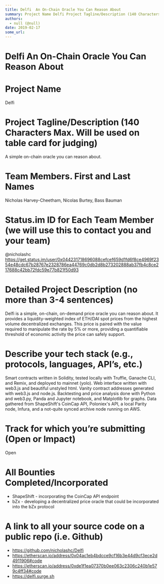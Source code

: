 ```yaml
---
title: Delfi  An On-Chain Oracle You Can Reason About
summary: Project Name Delfi Project Tagline/Description (140 Characters Max. Will be used on table card for judging) A simple on-chain oracle you can reason about. Team Members. First and Last Names Nicholas Harvey-Cheetham, Nicolas Burtey, Bass Bauman Status.im ID for Each Team Member (we will use this to contact you and your team) @nicholashc https-//get.status.im/user/0x044231718696088cefcef659d1fd6f8ce4969f2354e48cdc67b28767e2328786ea44769c0db2d8b273202888ab37fb4c8ce217688c42bb72fdc59e77b821f50d93 De
authors:
  - null (@null)
date: 2019-02-17
some_url: 
---
```


# Delfi  An On-Chain Oracle You Can Reason About

# Project Name
Delfi

# Project Tagline/Description (140 Characters Max. Will be used on table card for judging)
A simple on-chain oracle you can reason about.

# Team Members. First and Last Names
Nicholas Harvey-Cheetham, Nicolas Burtey, Bass Bauman

# Status.im ID for Each Team Member (we will use this to contact you and your team)
@nicholashc https://get.status.im/user/0x044231718696088cefcef659d1fd6f8ce4969f2354e48cdc67b28767e2328786ea44769c0db2d8b273202888ab37fb4c8ce217688c42bb72fdc59e77b821f50d93

# Detailed Project Description (no more than 3-4 sentences)
Delfi is a simple, on-chain, on-demand price oracle you can reason about. It provides a liquidity-weighted index of ETH/DAI spot prices from the highest volume decentralized exchanges. This price is paired with the value required to manipulate the rate by 5% or more, providing a quantifiable threshold of economic activity the price can safely support.

# Describe your tech stack (e.g., protocols, languages, API’s, etc.)
Smart contracts written in Solidity, tested locally with Truffle, Ganache CLI, and Remix, and deployed to mainnet (yolo). Web interface written with web3.js and beautiful unstyled html. Vanity contract addresses generated with web3.js and node.js. Backtesting and price analysis done with Python and web3.py, Panda and Jupyter notebook, and Matplotlib for graphs. Data gathered from ShapeShift's CoinCap API, Poloniex's API, a local Parity node, Infura, and a not-quite synced archive node running on AWS.

# Track for which you’re submitting (Open or Impact)
Open

# All Bounties Completed/Incorporated

- ShapeShift - incorporating the CoinCap API endpoint
- bZx - developing a decentralized price oracle that could be incorporated into the bZx protocol

# A link to all your source code on a public repo (i.e. Github)

- https://github.com/nicholashc/Delfi
- https://etherscan.io/address/0x04ac1eb4bdcce9cf16b3e44d9cf3ece2d4911906#code
- https://etherscan.io/address/0xde1f1ea07370b0ee063c2306c240b1e579c4ff34#code
- https://delfi.surge.sh